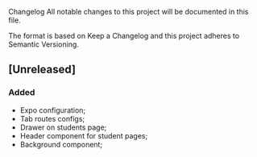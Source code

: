 Changelog
All notable changes to this project will be documented in this file.

The format is based on Keep a Changelog and this project adheres to Semantic Versioning.

## [Unreleased]

### Added 

- Expo configuration;
- Tab routes configs;
- Drawer on students page;
- Header component for student pages;
- Background component;